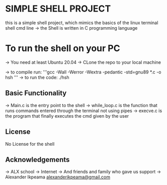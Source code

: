 # SIMPLE SHELL PROJECT

this is a simple shell project, which mimics the basics of the linux terminal shell cmd line
-> the Shell is written in C programming language

# To run the shell on your PC

-> You need at least Ubuntu 20.04
-> CLone the repo to your local machine

-> to compile run: '''gcc -Wall -Werror -Wextra -pedantic -std=gnu89 *.c -o hsh '''
-> to run the code: ./hsh
## Basic Functionality

-> Main.c is the entry point to the shell
-> while_loop.c is the function that runs commands entered through the terminal not using pipes
-> execve.c is the program that finally executes the cmd given by the user
## License

No License for the shell

## Acknowledgements

-> ALX school
-> Internet
-> And friends and family who gave us support
-> Alexander Ikpeama <alexanderikpeama@gmail.com>